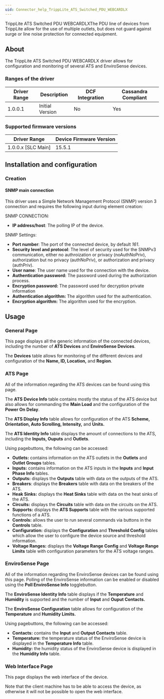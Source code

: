 ```yaml
---
uid: Connector_help_TrippLite_ATS_Switched_PDU_WEBCARDLX
---
```


TrippLite ATS Switched PDU WEBCARDLXThe PDU line of devices from TrippLite allow for the use of multiple outlets, but does not guard against surge or line noise protection for connected equipment.

## About

The TrippLite ATS Switched PDU WEBCARDLX driver allows for configuration and monitoring of several ATS and EnviroSense devices.

### Ranges of the driver

| **Driver Range** | **Description** | **DCF Integration** | **Cassandra Compliant** |
|------------------|-----------------|---------------------|-------------------------|
| 1.0.0.1          | Initial Version | No                  | Yes                     |

### Supported firmware versions

| **Driver Range**     | **Device Firmware Version** |
|----------------------|-----------------------------|
| 1.0.0.x \[SLC Main\] | 15.5.1                      |

## Installation and configuration

### Creation

#### SNMP main connection

This driver uses a Simple Network Management Protocol (SNMP) version 3 connection and requires the following input during element creation:

SNMP CONNECTION:

- **IP address/host**: The polling IP of the device.

SNMP Settings:

- **Port number**: The port of the connected device, by default *161*.
- **Security level and protocol**: The level of security used for the SNMPv3 communication, either no authroization or privacy (noAuthNoPriv), authorization but no privacy (authNoPriv), or authorization and privacy (authPriv).
- **User name**: The user name used for the connection with the device.
- **Authentication password:** The password used during the authorization process.
- **Encryption password:** The password used for decryption private information
- **Authentication algorithm:** The algorithm used for the authentication.
- **Encryption algorithm:** The algorithm used for the encryption.

## Usage

### General Page

This page displays all the generic information of the connected devices, including the number of **ATS Devices** and **EnviroSense Devices**.

The **Devices** table allows for monitoring of the different devices and configuration of the **Name, ID, Location,** and **Region**.

### ATS Page

All of the information regarding the ATS devices can be found using this page.

The **ATS** **Device Info** table contains mostly the status of the ATS device but also allows for commanding the **Main Load** and the configuration of the **Power On** **Delay**.

The ****ATS** Display Info** table allows for configuration of the ATS **Scheme, Orientation, Auto Scrolling, Intensity,** and **Units.**

The ****ATS** Identity Info** table displays the amount of connections to the ATS, including the **Inputs, Ouputs** and **Outlets**.

Using pagebuttons, the following can be accessed:

- **Outlets:** contains information on the ATS outlets in the **Outlets** and **Outlet Groups** tables.
- **Inputs:** contains information on the ATS inputs in the **Inputs** and **Input Phase Info** tables.
- **Outputs:** displays the **Outputs** table with data on the outputs of the ATS.
- **Breakers**: displays the **Breakers** table with data on the breakers of the ATS.
- **Heak Sinks:** displays the **Heat Sinks** table with data on the heat sinks of the ATS.
- **Circuits:** displays the **Circuits** table with data on the circuits on the ATS.
- **Supports:** displays the **ATS Supports** table with the various supported functions of a ATS.
- **Controls:** allows the user to run several commands via buttons in the **Controls** table.
- **Configuration:** displays the **Configuration** and **Threshold Config** tables which allow the user to configure the device source and threshold information.
- **Voltage Ranges:** displays the **Voltage Range Config** and **Voltage Range Limits** table with configuration parameters for the ATS voltage ranges.

### EnviroSense Page

All of the information regarding the EnviroSense devices can be found using this page. Polling of the EnviroSense information can be enabled or disabled using the **Poll EnviroSense Info** togglebutton.

The **EnviroSense Identity Info** table displays if the **Temperature** and **Humidity** is supported and the number of **Input** and **Ouput Contacts.**

The **EnviroSense Configuration** table allows for configuration of the **Temperature** and **Humidity Limits.**

Using pagebuttons, the following can be accessed:

- **Contacts:** contains the **Input** and **Output Contacts** table.
- **Temperature:** the temperature status of the EnviroSense device is displayed in the **Temperature Info** table.
- **Humidity:** the humidity status of the EnviroSense device is displayed in the **Humidity Info** table.

### Web Interface Page

This page displays the web interface of the device.

Note that the client machine has to be able to access the device, as otherwise it will not be possible to open the web interface.
